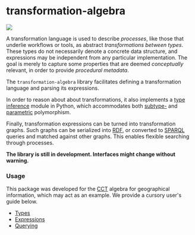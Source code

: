 # transformation-algebra

[![](https://img.shields.io/pypi/v/transformation-algebra)](https://pypi.org/project/transformation-algebra/)

A transformation language is used to describe *processes*, like those that 
underlie workflows or tools, as abstract *transformations between types*. These 
types do not necessarily denote a concrete data structure, and expressions may 
be independent from any particular implementation. The goal is merely to 
capture some properties that are deemed *conceptually* relevant, in order to 
provide *procedural metadata*.

The `transformation-algebra` library facilitates defining a transformation 
language and parsing its expressions.

In order to reason about about transformations, it also implements a [type 
inference](https://en.wikipedia.org/wiki/Type_inference) module in Python, 
which accommodates both [subtype-](https://en.wikipedia.org/wiki/Subtyping) and 
[parametric](https://en.wikipedia.org/wiki/Parametric_polymorphism) 
polymorphism.

Finally, transformation expressions can be turned into transformation graphs. 
Such graphs can be serialized into 
[RDF](https://en.wikipedia.org/wiki/Resource_Description_Framework), or 
converted to [SPARQL](https://en.wikipedia.org/wiki/SPARQL) queries and matched 
against other graphs. This enables flexible searching through processes.

**The library is still in development. Interfaces might change without 
warning.**


### Usage

This package was developed for the [CCT](https://github.com/quangis/cct) 
algebra for geographical information, which may act as an example. We provide a 
cursory user's guide below.

-   [Types](01%20Types.md)
-   [Expressions](02%20Expressions.md)
-   [Querying](03%20Querying.md)
